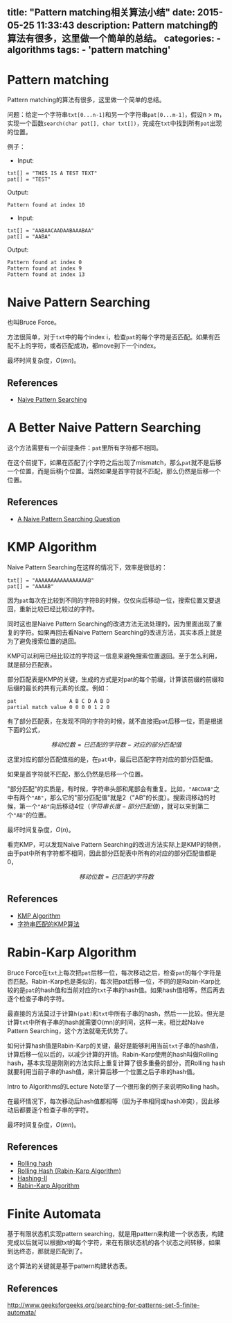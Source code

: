 title: "Pattern matching相关算法小结"
date: 2015-05-25 11:33:43
description: Pattern matching的算法有很多，这里做一个简单的总结。
categories:
    - algorithms
tags:
    - 'pattern matching'
---

# Pattern matching

Pattern matching的算法有很多，这里做一个简单的总结。

问题：给定一个字符串`txt[0...n-1]`和另一个字符串`pat[0...m-1]`，假设n > m，实现一个函数`search(char pat[], char txt[])`，完成在`txt`中找到所有`pat`出现的位置。

例子：

* Input:

```
txt[] = "THIS IS A TEST TEXT"
pat[] = "TEST"
```

Output:

```
Pattern found at index 10
```

* Input:

```
txt[] = "AABAACAADAABAAABAA"
pat[] = "AABA"
```

Output:

```
Pattern found at index 0
Pattern found at index 9
Pattern found at index 13
```

# Naive Pattern Searching

也叫Bruce Force。

方法很简单，对于`txt`中的每个index i，检查`pat`的每个字符是否匹配。如果有匹配不上的字符，或者匹配成功，都move到下一个index。

最坏时间复杂度，$O(mn)$。

## References

* [Naive Pattern Searching](http://www.geeksforgeeks.org/searching-for-patterns-set-1-naive-pattern-searching/)

# A Better Naive Pattern Searching

这个方法需要有一个前提条件：`pat`里所有字符都不相同。

在这个前提下，如果在匹配了j个字符之后出现了mismatch，那么`pat`就不是后移一个位置，而是后移j个位置。当然如果是首字符就不匹配，那么仍然是后移一个位置。

## References

* [A Naive Pattern Searching Question](http://www.geeksforgeeks.org/pattern-searching-set-4-a-naive-string-matching-algo-question/)

# KMP Algorithm

Naive Pattern Searching在这样的情况下，效率是很低的：

```
txt[] = "AAAAAAAAAAAAAAAAAB"
pat[] = "AAAAB"
```

因为`pat`每次在比较到不同的字符B的时候，仅仅向后移动一位，搜索位置又要退回，重新比较已经比较过的字符。

同时这也是Naive Pattern Searching的改进方法无法处理的，因为里面出现了重复的字符。如果再回去看Naive Pattern Searching的改进方法，其实本质上就是为了避免搜索位置的退回。

KMP可以利用已经比较过的字符这一信息来避免搜索位置退回。至于怎么利用，就是部分匹配表。

部分匹配表是KMP的关键，生成的方式是对pat的每个前缀，计算该前缀的前缀和后缀的最长的共有元素的长度。例如：

```
pat                 A B C D A B D
partial match value 0 0 0 0 1 2 0
```

有了部分匹配表，在发现不同的字符的时候，就不直接把`pat`后移一位，而是根据下面的公式，

$$
移动位数 = 已匹配的字符数 - 对应的部分匹配值
$$

这里对应的部分匹配值指的是，在`pat`中，最后已匹配字符对应的部分匹配值。

如果是首字符就不匹配，那么仍然是后移一个位置。

"部分匹配"的实质是，有时候，字符串头部和尾部会有重复。比如，`"ABCDAB"`之中有两个`"AB"`，那么它的"部分匹配值"就是2（"AB"的长度）。搜索词移动的时候，第一个`"AB"`向后移动4位（$字符串长度-部分匹配值$），就可以来到第二个`"AB"`的位置。

最坏时间复杂度，$O(n)$。

看完KMP，可以发现Naive Pattern Searching的改进方法实际上是KMP的特例，由于pat中所有字符都不相同，因此部分匹配表中所有的对应的部分匹配值都是0，

$$
移动位数 = 已匹配的字符数
$$

## References

* [KMP Algorithm](http://www.geeksforgeeks.org/searching-for-patterns-set-2-kmp-algorithm/)
* [字符串匹配的KMP算法](http://www.ruanyifeng.com/blog/2013/05/Knuth%E2%80%93Morris%E2%80%93Pratt_algorithm.html)

# Rabin-Karp Algorithm

Bruce Force在`txt`上每次把`pat`后移一位，每次移动之后，检查`pat`的每个字符是否匹配。Rabin-Karp也是类似的，每次把pat后移一位，不同的是Rabin-Karp比较的是`pat`的hash值和当前对应的`txt`子串的hash值。如果hash值相等，然后再去逐个检查子串的字符。

最直接的方法莫过于计算`h(pat)`和`txt`中所有子串的hash，然后一一比较。但光是计算`txt`中所有子串的hash就需要O(mn)的时间，这样一来，相比起Naive Pattern Searching，这个方法就毫无优势了。

如何计算hash值是Rabin-Karp的关键，最好是能够利用当前`txt`子串的hash值，计算后移一位以后的，以减少计算的开销。Rabin-Karp使用的hash叫做Rolling hash，基本实现是刚刚的方法实际上重复计算了很多重叠的部分，而Rolling hash就要利用当前子串的hash值，来计算后移一个位置之后子串的hash值。

Intro to Algorithms的Lecture Note举了一个很形象的例子来说明Rolling hash。

在最坏情况下，每次移动后hash值都相等（因为子串相同或hash冲突），因此移动后都要逐个检查子串的字符。

最坏时间复杂度，$O(mn)$。

## References

* [Rolling hash](http://en.wikipedia.org/wiki/Rolling_hash)
* [Rolling Hash (Rabin-Karp Algorithm)](http://courses.csail.mit.edu/6.006/spring11/rec/rec06.pdf)
* [Hashing-II](http://stellar.mit.edu/S/course/6/fa13/6.006/courseMaterial/topics/topic6/lectureNotes/L09-Hashing-II/L09-Hashing-II.pdf)
* [Rabin-Karp Algorithm](http://www.geeksforgeeks.org/searching-for-patterns-set-3-rabin-karp-algorithm/)

# Finite Automata

基于有限状态机实现pattern searching，就是用pattern来构建一个状态表，构建完成以后就可以根据txt的每个字符，来在有限状态机的各个状态之间转移，如果到达终态，那就是匹配到了。

这个算法的关键就是基于pattern构建状态表。

## References

http://www.geeksforgeeks.org/searching-for-patterns-set-5-finite-automata/
